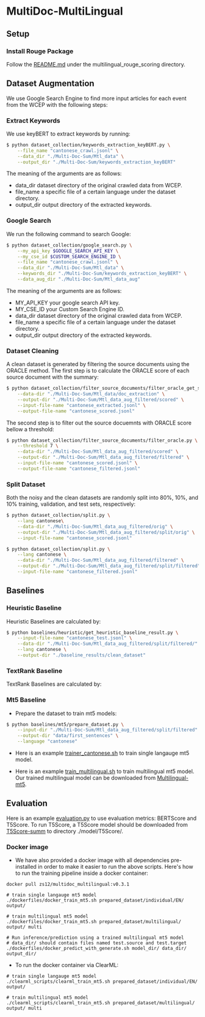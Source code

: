 # MultiDoc-MultiLingual
## Setup
### Install Rouge Package
Follow the [README.md](multilingual_rouge_scoring/README.md) under the multilingual_rouge_scoring directory.

## Dataset Augmentation
We use Google Search Engine to find more input articles for each event from the WCEP with the following steps:
### Extract Keywords
We use keyBERT to extract keywords by running:
```bash
$ python dataset_collection/keywords_extraction_keyBERT.py \
    --file_name "cantonese_crawl.jsonl" \
    --data_dir "./Multi-Doc-Sum/Mtl_data" \
    --output_dir "./Multi-Doc-Sum/keywords_extraction_keyBERT"
```

The meaning of the arguments are as follows:
- data_dir dataset directory of the original crawled data from WCEP.
- file_name a specific file of a certain language under the dataset directory.
- output_dir output directory of the extracted keywords.


### Google Search
We run the following command to search Google:
```bash
$ python dataset_collection/google_search.py \
    --my_api_key $GOOGLE_SEARCH_API_KEY \
    --my_cse_id $CUSTOM_SEARCH_ENGINE_ID \
    --file_name "cantonese_crawl.jsonl" \
    --data_dir "./Multi-Doc-Sum/Mtl_data" \
    --keywords_dir "./Multi-Doc-Sum/keywords_extraction_keyBERT" \
    --data_aug_dir "./Multi-Doc-Sum/Mtl_data_aug" 
```
The meaning of the arguments are as follows:
- MY_API_KEY your google search API key.
- MY_CSE_ID your Custom Search Engine ID.
- data_dir dataset directory of the original crawled data from WCEP.
- file_name a specific file of a certain language under the dataset directory.
- output_dir output directory of the extracted keywords.


### Dataset Cleaning
A clean dataset is generated by filtering the source documents using the ORACLE method. The first step is to calculate the ORACLE score of each source document with the summary:
```bash
$ python dataset_collection/filter_source_documents/filter_oracle_get_score.py \
    --data-dir "./Multi-Doc-Sum/Mtl_data/doc_extraction" \
    --output-dir "./Multi-Doc-Sum/Mtl_data_aug_filtered/scored" \
    --input-file-name "cantonese_extracted.jsonl" \
    --output-file-name "cantonese_scored.jsonl"
``` 

The second step is to filter out the source docuemnts with ORACLE score bellow a threshold:
```bash
$ python dataset_collection/filter_source_documents/filter_oracle.py \
    --threshold 7 \
    --data-dir "./Multi-Doc-Sum/Mtl_data_aug_filtered/scored" \
    --output-dir "./Multi-Doc-Sum/Mtl_data_aug_filtered/filtered" \
    --input-file-name "cantonese_scored.jsonl" \
    --output-file-name "cantonese_filtered.jsonl"
``` 

### Split Dataset
Both the noisy and the clean datasets are randomly split into 80%, 10%, and 10% training, validation, and test sets, respectively:

```bash
$ python dataset_collection/split.py \
    --lang cantonese\
    --data-dir "./Multi-Doc-Sum/Mtl_data_aug_filtered/orig" \
    --output-dir "./Multi-Doc-Sum/Mtl_data_aug_filtered/split/orig" \
    --input-file-name "cantonese_scored.jsonl" 

$ python dataset_collection/split.py \
    --lang cantonese \
    --data-dir "./Multi-Doc-Sum/Mtl_data_aug_filtered/filtered" \
    --output-dir "./Multi-Doc-Sum/Mtl_data_aug_filtered/split/filtered" \
    --input-file-name "cantonese_filtered.jsonl" 
``` 

## Baselines

### Heuristic Baseline
Heuristic Baselines are calculated by:
```bash
$ python baselines/heuristic/get_heuristic_baseline_result.py \
    --input-file-name "cantonese_test.jsonl" \
    --data-dir "./Multi-Doc-Sum/Mtl_data_aug_filtered/split/filtered/" \
    --lang cantonese \
    --output-dir "./baseline_results/clean_dataset"
```

### TextRank Baseline
TextRank Baselines are calculated by:


### Mt5 Baseline
- Prepare the dataset to train mt5 models:

```bash
$ python baselines/mt5/prepare_dataset.py \
    --input-dir "./Multi-Doc-Sum/Mtl_data_aug_filtered/split/filtered" \
    --output-dir "data/first_sentences" \
    --language "cantonese"
```

- Here is an example [trainer_cantonese.sh](baselines/mt5/examples/trainer_cantonese.sh) to train single langauge mt5 model. 

- Here is an example [train_multilingual.sh](baselines/mt5/examples/train_multilingual.sh) to train multilingual mt5 model. Our trained multilingual model can be downloaded from [Multilingual-mt5](https://drive.google.com/drive/u/1/folders/1JJ1XvAeL7JFCxPv5IHPhyVmjDfRetpW7). 


## Evaluation
Here is an example [evaluation.py](evaluation/run_evaluation.py) to use evaluation metrics: BERTScore and T5Score. To run T5Score, a T5Score model should be downloaded from [T5Score-summ](https://drive.google.com/drive/u/1/folders/1VrVWRbXZRBDnl4pGvcfvfLzF4P4JRO_m) to directory ./model/T5Score/.

### Docker image

- We have also provided a docker image with all dependencies pre-installed in order to make it easier to run the above scripts. Here's how to run the training pipeline inside a docker container:
```
docker pull zs12/multidoc_multilingual:v0.3.1

# train single langauge mt5 model
./dockerfiles/docker_train_mt5.sh prepared_dataset/individual/EN/ output/

# train multilingual mt5 model
./dockerfiles/docker_train_mt5.sh prepared_dataset/multilingual/ output/ multi

# Run inference/prediction using a trained multilingual mt5 model
# data_dir/ should contain files named test.source and test.target
./dockerfiles/docker_predict_with_generate.sh model_dir/ data_dir/ output_dir/
```

- To run the docker container via ClearML:

```
# train single langauge mt5 model
./clearml_scripts/clearml_train_mt5.sh prepared_dataset/individual/EN/ output/

# train multilingual mt5 model
./clearml_scripts/clearml_train_mt5.sh prepared_dataset/multilingual/ output/ multi
```
